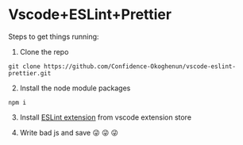 # Vscode+ESLint+Prettier

Steps to get things running:
1. Clone the repo
```
git clone https://github.com/Confidence-Okoghenun/vscode-eslint-prettier.git
```
2. Install the node module packages
```
npm i
```
3. Install [ESLint extension](https://marketplace.visualstudio.com/items?itemName=dbaeumer.vscode-eslint) from vscode extension store

4. Write bad js and save :stuck_out_tongue_winking_eye: :stuck_out_tongue_winking_eye: :stuck_out_tongue_winking_eye: